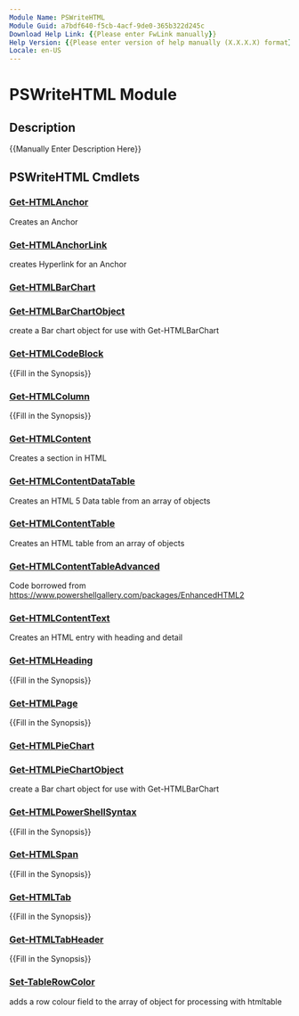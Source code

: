 ```yaml
---
Module Name: PSWriteHTML
Module Guid: a7bdf640-f5cb-4acf-9de0-365b322d245c
Download Help Link: {{Please enter FwLink manually}}
Help Version: {{Please enter version of help manually (X.X.X.X) format}}
Locale: en-US
---
```


# PSWriteHTML Module
## Description
{{Manually Enter Description Here}}

## PSWriteHTML Cmdlets
### [Get-HTMLAnchor](Get-HTMLAnchor.md)
Creates an Anchor

### [Get-HTMLAnchorLink](Get-HTMLAnchorLink.md)
creates Hyperlink for an Anchor

### [Get-HTMLBarChart](Get-HTMLBarChart.md)


### [Get-HTMLBarChartObject](Get-HTMLBarChartObject.md)
create a Bar chart object for use with Get-HTMLBarChart

### [Get-HTMLCodeBlock](Get-HTMLCodeBlock.md)
{{Fill in the Synopsis}}

### [Get-HTMLColumn](Get-HTMLColumn.md)
{{Fill in the Synopsis}}

### [Get-HTMLContent](Get-HTMLContent.md)
Creates a section in HTML

### [Get-HTMLContentDataTable](Get-HTMLContentDataTable.md)
Creates an HTML 5 Data table from an array of objects

### [Get-HTMLContentTable](Get-HTMLContentTable.md)
Creates an HTML table from an array of objects

### [Get-HTMLContentTableAdvanced](Get-HTMLContentTableAdvanced.md)
Code borrowed from https://www.powershellgallery.com/packages/EnhancedHTML2

### [Get-HTMLContentText](Get-HTMLContentText.md)
Creates an HTML entry with heading and detail

### [Get-HTMLHeading](Get-HTMLHeading.md)
{{Fill in the Synopsis}}

### [Get-HTMLPage](Get-HTMLPage.md)
{{Fill in the Synopsis}}

### [Get-HTMLPieChart](Get-HTMLPieChart.md)


### [Get-HTMLPieChartObject](Get-HTMLPieChartObject.md)
create a Bar chart object for use with Get-HTMLBarChart

### [Get-HTMLPowerShellSyntax](Get-HTMLPowerShellSyntax.md)
{{Fill in the Synopsis}}

### [Get-HTMLSpan](Get-HTMLSpan.md)
{{Fill in the Synopsis}}

### [Get-HTMLTab](Get-HTMLTab.md)
{{Fill in the Synopsis}}

### [Get-HTMLTabHeader](Get-HTMLTabHeader.md)
{{Fill in the Synopsis}}

### [Set-TableRowColor](Set-TableRowColor.md)
adds a row colour field to the array of object for processing with htmltable

